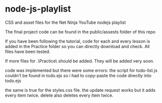 # node-js-playlist
CSS and asset files for the Net Ninja YouTube nodejs playlist

The final project code can be found in the public/assests folder of this repo

If you have been following the tutorial, code for each and every lesson is added in the Practice folder so you can directly download and check.
All files have been tested.

If more files for  .\Practice\ should be added. They will be added very soon.

code was implemented but there were some errors:
the script for todo-list.js couldn't be found in todo.ejs so i had to copy-paste the code  directly
into todo.ejs

the same is true for the styles.css file.
the update request works but it adds every item twice. delete also deletes every item twice.
